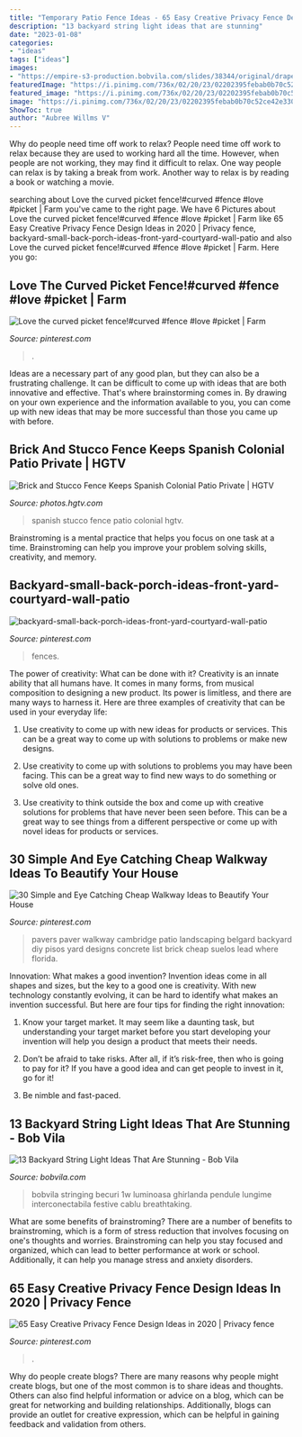 ```yaml
---
title: "Temporary Patio Fence Ideas - 65 Easy Creative Privacy Fence Design Ideas In 2020"
description: "13 backyard string light ideas that are stunning"
date: "2023-01-08"
categories:
- "ideas"
tags: ["ideas"]
images:
- "https://empire-s3-production.bobvila.com/slides/38344/original/drape_pergola_string_lights.jpg?1594248211"
featuredImage: "https://i.pinimg.com/736x/02/20/23/02202395febab0b70c52ce42e3307515.jpg"
featured_image: "https://i.pinimg.com/736x/02/20/23/02202395febab0b70c52ce42e3307515.jpg"
image: "https://i.pinimg.com/736x/02/20/23/02202395febab0b70c52ce42e3307515.jpg"
ShowToc: true
author: "Aubree Willms V"
---
```



Why do people need time off work to relax?
People need time off work to relax because they are used to working hard all the time. However, when people are not working, they may find it difficult to relax. One way people can relax is by taking a break from work. Another way to relax is by reading a book or watching a movie.

	

		
searching about Love the curved picket fence!#curved #fence #love #picket | Farm you've came to the right page. We have 6 Pictures about Love the curved picket fence!#curved #fence #love #picket | Farm like 65 Easy Creative Privacy Fence Design Ideas in 2020 | Privacy fence, backyard-small-back-porch-ideas-front-yard-courtyard-wall-patio and also Love the curved picket fence!#curved #fence #love #picket | Farm. Here you go:
		
    
## Love The Curved Picket Fence!#curved #fence #love #picket | Farm

<img loading=lazy src="https://i.pinimg.com/736x/4d/c4/b8/4dc4b89aefa996ca00a620b8011d681c.jpg" onerror="this.onerror=null;this.src='https://tse2.mm.bing.net/th?id=OIP.Tl9t8kavpmOpTgT_dEyTgwHaNJ&amp;pid=15.1';" alt="Love the curved picket fence!#curved #fence #love #picket | Farm">

_Source: pinterest.com_

>. 

	

Ideas are a necessary part of any good plan, but they can also be a frustrating challenge. It can be difficult to come up with ideas that are both innovative and effective. That's where brainstorming comes in. By drawing on your own experience and the information available to you, you can come up with new ideas that may be more successful than those you came up with before.

    
## Brick And Stucco Fence Keeps Spanish Colonial Patio Private | HGTV

<img loading=lazy src="https://hgtvhome.sndimg.com/content/dam/images/hgtv/fullset/2016/9/1/0/IS-Architecture_Barber-Tract-Spanish-Colonial_4.jpg.rend.hgtvcom.616.924.suffix/1472747379447.jpeg" onerror="this.onerror=null;this.src='https://tse4.mm.bing.net/th?id=OIP.w9TeiG01wDHWTQ4bz6BXtAHaLH&amp;pid=15.1';" alt="Brick and Stucco Fence Keeps Spanish Colonial Patio Private | HGTV">

_Source: photos.hgtv.com_

>spanish stucco fence patio colonial hgtv. 

	

Brainstroming is a mental practice that helps you focus on one task at a time. Brainstroming can help you improve your problem solving skills, creativity, and memory.

    
## Backyard-small-back-porch-ideas-front-yard-courtyard-wall-patio

<img loading=lazy src="https://i.pinimg.com/736x/02/20/23/02202395febab0b70c52ce42e3307515.jpg" onerror="this.onerror=null;this.src='https://tse1.mm.bing.net/th?id=OIP.ASo-uUVUcTvJYYq33YjnGgHaJ3&amp;pid=15.1';" alt="backyard-small-back-porch-ideas-front-yard-courtyard-wall-patio">

_Source: pinterest.com_

>fences. 

	

The power of creativity: What can be done with it?
Creativity is an innate ability that all humans have. It comes in many forms, from musical composition to designing a new product. Its power is limitless, and there are many ways to harness it. Here are three examples of creativity that can be used in your everyday life:
1. Use creativity to come up with new ideas for products or services. This can be a great way to come up with solutions to problems or make new designs.

2. Use creativity to come up with solutions to problems you may have been facing. This can be a great way to find new ways to do something or solve old ones.

3. Use creativity to think outside the box and come up with creative solutions for problems that have never been seen before. This can be a great way to see things from a different perspective or come up with novel ideas for products or services.

    
## 30 Simple And Eye Catching Cheap Walkway Ideas To Beautify Your House

<img loading=lazy src="https://i.pinimg.com/736x/03/ac/cc/03accc8f960f6f3bec98288b8a4723e7.jpg" onerror="this.onerror=null;this.src='https://tse3.mm.bing.net/th?id=OIP.y9m91L0tkCGK7N4q4n0NFgHaNL&amp;pid=15.1';" alt="30 Simple and Eye Catching Cheap Walkway Ideas to Beautify Your House">

_Source: pinterest.com_

>pavers paver walkway cambridge patio landscaping belgard backyard diy pisos yard designs concrete list brick cheap suelos lead where florida. 

	

Innovation: What makes a good invention?
Invention ideas come in all shapes and sizes, but the key to a good one is creativity. With new technology constantly evolving, it can be hard to identify what makes an invention successful. But here are four tips for finding the right innovation:
1. Know your target market. It may seem like a daunting task, but understanding your target market before you start developing your invention will help you design a product that meets their needs.

2. Don’t be afraid to take risks. After all, if it’s risk-free, then who is going to pay for it? If you have a good idea and can get people to invest in it, go for it!
3. Be nimble and fast-paced.

    
## 13 Backyard String Light Ideas That Are Stunning - Bob Vila

<img loading=lazy src="https://empire-s3-production.bobvila.com/slides/38344/original/drape_pergola_string_lights.jpg?1594248211" onerror="this.onerror=null;this.src='https://tse4.mm.bing.net/th?id=OIP.9edMslBGIM7wPU-VcPgaugHaFX&amp;pid=15.1';" alt="13 Backyard String Light Ideas That Are Stunning - Bob Vila">

_Source: bobvila.com_

>bobvila stringing becuri 1w luminoasa ghirlanda pendule lungime interconectabila festive cablu breathtaking. 

	

What are some benefits of brainstroming?
There are a number of benefits to brainstroming, which is a form of stress reduction that involves focusing on one's thoughts and worries. Brainstroming can help you stay focused and organized, which can lead to better performance at work or school. Additionally, it can help you manage stress and anxiety disorders.

    
## 65 Easy Creative Privacy Fence Design Ideas In 2020 | Privacy Fence

<img loading=lazy src="https://i.pinimg.com/736x/5e/79/b9/5e79b9f8730a6342ffd3c69677078dbe.jpg" onerror="this.onerror=null;this.src='https://tse3.mm.bing.net/th?id=OIP.pU3_TbK6JcclJMOxEvWadwHaLH&amp;pid=15.1';" alt="65 Easy Creative Privacy Fence Design Ideas in 2020 | Privacy fence">

_Source: pinterest.com_

>. 

	

Why do people create blogs?
There are many reasons why people might create blogs, but one of the most common is to share ideas and thoughts. Others can also find helpful information or advice on a blog, which can be great for networking and building relationships. Additionally, blogs can provide an outlet for creative expression, which can be helpful in gaining feedback and validation from others.

